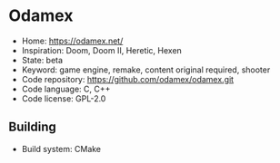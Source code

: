 # Odamex

- Home: https://odamex.net/
- Inspiration: Doom, Doom II, Heretic, Hexen
- State: beta
- Keyword: game engine, remake, content original required, shooter
- Code repository: https://github.com/odamex/odamex.git
- Code language: C, C++
- Code license: GPL-2.0

## Building

- Build system: CMake
